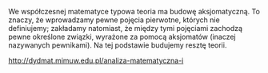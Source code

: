 We współczesnej matematyce typowa teoria ma budowę aksjomatyczną. To znaczy, że wprowadzamy pewne pojęcia pierwotne, których nie definiujemy; zakładamy natomiast, że między tymi pojęciami zachodzą pewne określone związki, wyrażone za pomocą aksjomatów (inaczej nazywanych pewnikami). Na tej podstawie budujemy resztę teorii.

http://dydmat.mimuw.edu.pl/analiza-matematyczna-i
